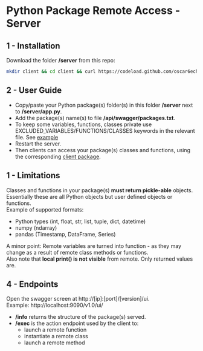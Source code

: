 
# Python Package Remote Access - Server

## 1 - Installation

Download the folder **/server** from this repo:
```bash
mkdir client && cd client && curl https://codeload.github.com/oscar6echo/python-package-remote-access/tar.gz/master | tar -xz --strip=2 python-package-remote-access-master/server
```

## 2 - User Guide

+ Copy/paste your Python package(s) folder(s) in this folder **/server** next to **/server/app.py**.  
+ Add the package(s) name(s) to file **/api/swagger/packages.txt**.  
+ To keep some variables, functions, classes private use EXCLUDED_VARIABLES/FUNCTIONS/CLASSES keywords in the relevant file. See [example](sample_package_A/folder_a/file_a1.py)
+ Restart the server.  
+ Then clients can access your package(s) classes and functions, using the corresponding [client package](../client).  

## 1 - Limitations

Classes and functions in your package(s) **must return pickle-able** objects.  
Essentially these are all Python objects but user defined objects or functions.  
Example of supported formats:
+ Python types (int, float, str, list, tuple, dict, datetime)
+ numpy (ndarray)
+ pandas (Timestamp, DataFrame, Series)

A minor point: Remote variables are turned into function - as they may change as a result of remote class methods or functions.  
Also note that **local print() is not visible** from remote. Only returned values are.  

## 4 - Endpoints

Open the swagger screen at http://[ip]:[port]/[version]/ui.  
Example: http://localhost:9090/v1.0/ui/

+ **/info** returns the structure of the package(s) served.
+ **/exec** is the action endpoint used by the client to:
    + launch a remote function
    + instantiate a remote class
    + launch a remote method
